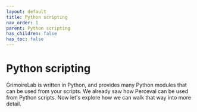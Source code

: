 ```yaml
---
layout: default
title: Python scripting
nav_order: 1
parent: Python scripting
has_children: false
has_toc: false
---
```


# Python scripting
GrimoireLab is written in Python, and provides many Python modules that
can be used from your scripts. We already saw how Perceval can be used
from Python scripts. Now let's explore how we can walk that way into
more detail.

